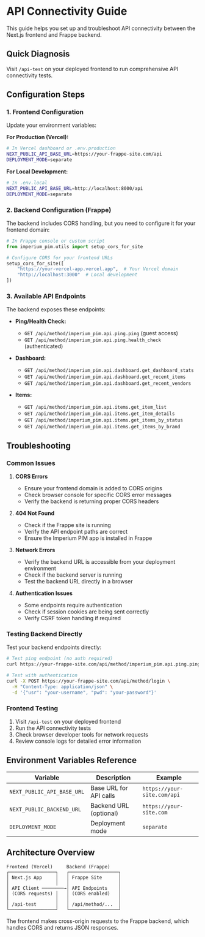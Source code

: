 # API Connectivity Guide

This guide helps you set up and troubleshoot API connectivity between the Next.js frontend and Frappe backend.

## Quick Diagnosis

Visit `/api-test` on your deployed frontend to run comprehensive API connectivity tests.

## Configuration Steps

### 1. Frontend Configuration

Update your environment variables:

**For Production (Vercel):**
```bash
# In Vercel dashboard or .env.production
NEXT_PUBLIC_API_BASE_URL=https://your-frappe-site.com/api
DEPLOYMENT_MODE=separate
```

**For Local Development:**
```bash
# In .env.local
NEXT_PUBLIC_API_BASE_URL=http://localhost:8000/api
DEPLOYMENT_MODE=separate
```

### 2. Backend Configuration (Frappe)

The backend includes CORS handling, but you need to configure it for your frontend domain:

```python
# In Frappe console or custom script
from imperium_pim.utils import setup_cors_for_site

# Configure CORS for your frontend URLs
setup_cors_for_site([
    "https://your-vercel-app.vercel.app",  # Your Vercel domain
    "http://localhost:3000"  # Local development
])
```

### 3. Available API Endpoints

The backend exposes these endpoints:

- **Ping/Health Check:**
  - `GET /api/method/imperium_pim.api.ping.ping` (guest access)
  - `GET /api/method/imperium_pim.api.ping.health_check` (authenticated)

- **Dashboard:**
  - `GET /api/method/imperium_pim.api.dashboard.get_dashboard_stats`
  - `GET /api/method/imperium_pim.api.dashboard.get_recent_items`
  - `GET /api/method/imperium_pim.api.dashboard.get_recent_vendors`

- **Items:**
  - `GET /api/method/imperium_pim.api.items.get_item_list`
  - `GET /api/method/imperium_pim.api.items.get_item_details`
  - `GET /api/method/imperium_pim.api.items.get_items_by_status`
  - `GET /api/method/imperium_pim.api.items.get_items_by_brand`

## Troubleshooting

### Common Issues

1. **CORS Errors**
   - Ensure your frontend domain is added to CORS origins
   - Check browser console for specific CORS error messages
   - Verify the backend is returning proper CORS headers

2. **404 Not Found**
   - Check if the Frappe site is running
   - Verify the API endpoint paths are correct
   - Ensure the Imperium PIM app is installed in Frappe

3. **Network Errors**
   - Verify the backend URL is accessible from your deployment environment
   - Check if the backend server is running
   - Test the backend URL directly in a browser

4. **Authentication Issues**
   - Some endpoints require authentication
   - Check if session cookies are being sent correctly
   - Verify CSRF token handling if required

### Testing Backend Directly

Test your backend endpoints directly:

```bash
# Test ping endpoint (no auth required)
curl https://your-frappe-site.com/api/method/imperium_pim.api.ping.ping

# Test with authentication
curl -X POST https://your-frappe-site.com/api/method/login \
  -H "Content-Type: application/json" \
  -d '{"usr": "your-username", "pwd": "your-password"}'
```

### Frontend Testing

1. Visit `/api-test` on your deployed frontend
2. Run the API connectivity tests
3. Check browser developer tools for network requests
4. Review console logs for detailed error information

## Environment Variables Reference

| Variable | Description | Example |
|----------|-------------|---------|
| `NEXT_PUBLIC_API_BASE_URL` | Base URL for API calls | `https://your-site.com/api` |
| `NEXT_PUBLIC_BACKEND_URL` | Backend URL (optional) | `https://your-site.com` |
| `DEPLOYMENT_MODE` | Deployment mode | `separate` |

## Architecture Overview

```
Frontend (Vercel)     Backend (Frappe)
┌─────────────────┐   ┌──────────────────┐
│ Next.js App     │   │ Frappe Site      │
│                 │   │                  │
│ API Client ────────→│ API Endpoints    │
│ (CORS requests) │   │ (CORS enabled)   │
│                 │   │                  │
│ /api-test       │   │ /api/method/...  │
└─────────────────┘   └──────────────────┘
```

The frontend makes cross-origin requests to the Frappe backend, which handles CORS and returns JSON responses.
